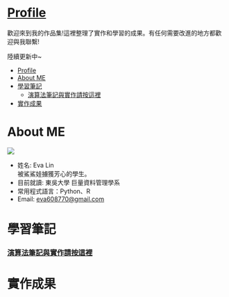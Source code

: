 # [Profile](#Profile)
歡迎來到我的作品集!這裡整理了實作和學習的成果。有任何需要改進的地方都歡迎與我聯繫!

陸續更新中~
<!-- TOC START min:1 max:3 link:true asterisk:false update:true -->
- [Profile](#profile)
- [About ME](#about-me)
- [學習筆記](#學習筆記)
    - [演算法筆記與實作請按這裡](#演算法筆記與實作請按這裡)
- [實作成果](#實作成果)
<!-- TOC END -->






# About ME

![](https://i.imgur.com/HCuBrgq.jpg)
* 姓名: Eva Lin
<br> 被鯊鯊娃擄獲芳心的學生。
* 目前就讀: 東吳大學 巨量資料管理學系
* 常用程式語言：Python、R
* Email: eva608770@gmail.com


# 學習筆記
### [演算法筆記與實作請按這裡](https://github.com/evaneversaydie/My_Study_Note)

# 實作成果
